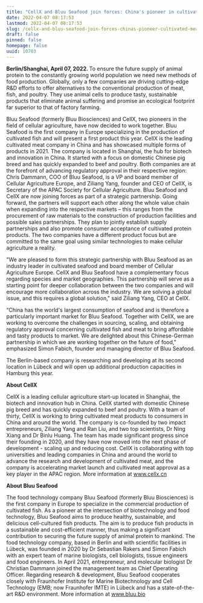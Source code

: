 ```yaml
---
title: "CellX and Bluu Seafood join forces: China's pioneer in cultivated meat and Europe's pioneer in cultivated fish kick off strategic partnership"
date: 2022-04-07 08:17:53
lastmod: 2022-04-07 08:17:53
slug: /cellx-and-bluu-seafood-join-forces-chinas-pioneer-cultivated-meat-and-europes-pioneer
draft: false
pinned: false
homepage: false
uuid: 10703
---
```

<p><strong>Berlin/Shanghai, April 07, 2022. </strong>To ensure the future supply of animal protein to the constantly growing world population we need new methods of food production. Globally, only a few companies are driving cutting-edge R&D efforts to offer alternatives to the conventional production of meat, fish, and poultry. They use animal cells to produce tasty, sustainable products that eliminate animal suffering and promise an ecological footprint far superior to that of factory farming.</p>
<p>Bluu Seafood (formerly Bluu Biosciences) and CellX, two pioneers in the field of cellular agriculture, have now decided to work together. Bluu Seafood is the first company in Europe specializing in the production of cultivated fish and will present a first product this year. CellX is the leading cultivated meat company in China and has showcased multiple forms of products in 2021. The company is located in Shanghai, the hub for biotech and innovation in China. It started with a focus on domestic Chinese pig breed and has quickly expanded to beef and poultry. Both companies are at the forefront of advancing regulatory approval in their respective region: Chris Dammann, COO of Bluu Seafood, is a VP and board member of Cellular Agriculture Europe, and Ziliang Yang, founder and CEO of CellX, is Secretary of the APAC Society for Cellular Agriculture. Bluu Seafood and CellX are now joining forces as part of a strategic partnership. Going forward, the partners will support each other along the whole value chain when expanding into the respective markets – this ranges from the procurement of raw materials to the construction of production facilities and possible sales partnerships. They plan to jointly establish supply partnerships and also promote consumer acceptance of cultivated protein products. The two companies have a different product focus but are committed to the same goal using similar technologies to make cellular agriculture a reality.</p>
<p>"We are pleased to form this strategic partnership with Bluu Seafood as an industry leader in cultivated seafood and board member of Cellular Agriculture Europe. CellX and Bluu Seafood have a complementary focus regarding species and market geographies. This partnership will serve as a starting point for deeper collaboration between the two companies and will encourage more collaboration across the industry. We are solving a global issue, and this requires a global solution," said Ziliang Yang, CEO at CellX.</p>
<p>“China has the world's largest consumption of seafood and is therefore a particularly important market for Bluu Seafood. Together with CellX, we are working to overcome the challenges in sourcing, scaling, and obtaining regulatory approval concerning cultivated fish and meat to bring affordable and tasty products to market. We are delighted about this Chinese-German partnership in which we are working together on the future of food," emphasized Simon Fabich, founder and managing director of Bluu Seafood.</p>
<p>The Berlin-based company is researching and developing at its second location in Lübeck and will open up additional production capacities in Hamburg this year.</p>
<p><strong>About CellX</strong></p>
<p>CellX is a leading cellular agriculture start-up located in Shanghai, the biotech and innovation hub in China. CellX started with domestic Chinese pig breed and has quickly expanded to beef and poultry. With a team of thirty, CellX is working to bring cultivated meat products to consumers in China and around the world. The company is co-founded by two impact entrepreneurs, Ziliang Yang and Ran Liu, and two top scientists, Dr Ning Xiang and Dr Binlu Huang. The team has made significant progress since their founding in 2020, and they have now moved into the next phase of development - scaling up and reducing cost. CellX is collaborating with top universities and leading companies in China and around the world to advance the research and development of cultivated meat, and the company is accelerating market launch and cultivated meat approval as a key player in the APAC region. More information at <a href="///C:/Users/c.siebels/AppData/Local/Temp/www.cellx.cn">www.cellx.cn</a></p>
<p><strong>About Bluu Seafood</strong></p>
<p>The food technology company Bluu Seafood (formerly Bluu Biosciences) is the first company in Europe to specialize in the commercial production of cultivated fish. As a pioneer at the intersection of biotechnology and food technology, Bluu Seafood aims to produce healthy, sustainable, and delicious cell-cultured fish products. The aim is to produce fish products in a sustainable and cost-efficient manner, thus making a significant contribution to securing the future supply of animal protein to mankind. The food technology company, based in Berlin and with scientific facilities in Lübeck, was founded in 2020 by Dr Sebastian Rakers and Simon Fabich with an expert team of marine biologists, cell biologists, tissue engineers and food engineers. In April 2021, entrepreneur, and molecular biologist Dr Christian Dammann joined the management team as Chief Operating Officer. Regarding research & development, Bluu Seafood cooperates closely with Fraunhofer Institute for Marine Biotechnology and Cell Technology (EMB; now Fraunhofer IMTE) in Lübeck and has a state-of-the-art R&D environment. More information at <a href="http://www.bluu.bio">www.bluu.bio</a></p>
